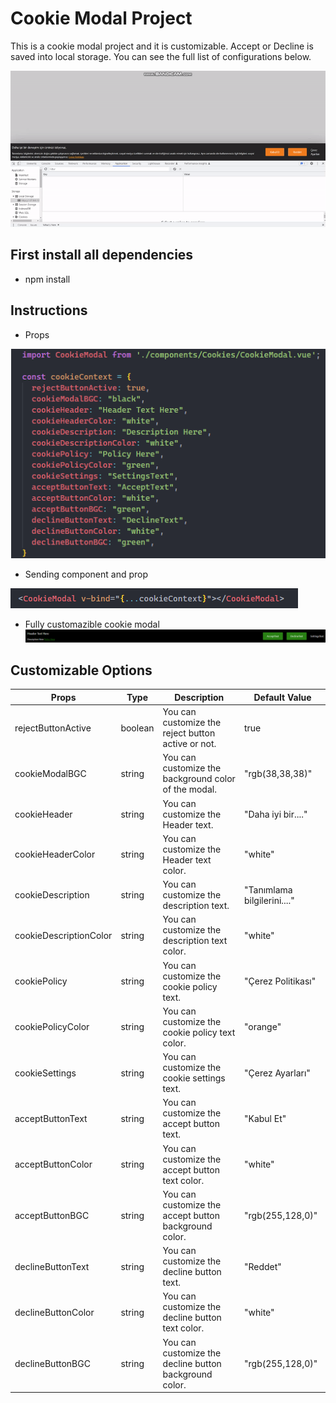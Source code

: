 # Cookie Modal Project

This is a cookie modal project and it is customizable. Accept or Decline is saved into local storage. You can see the full list of configurations below.

![gif](./public/page.gif)

## First install all dependencies

- npm install

## Instructions
- Props

![importing and commands](./public/import-commands.png)

- Sending component and prop

![sending prop](./public/sending-prop.png)

- Fully customazible cookie modal
![cookie modal](./public/cookie-modal.png)

## Customizable Options

| Props                  | Type    | Description                                            | Default Value               |
|------------------------|---------|--------------------------------------------------------|-----------------------------|
| rejectButtonActive     | boolean | You can customize the reject button active or not.     | true                        |
| cookieModalBGC         | string  | You can customize the background color of the modal.   | "rgb(38,38,38)"             |
| cookieHeader           | string  | You can customize the Header text.                     | "Daha iyi bir...."          |
| cookieHeaderColor      | string  | You can customize the Header text color.               | "white"                     |
| cookieDescription      | string  | You can customize the description text.                | "Tanımlama bilgilerini...." |
| cookieDescriptionColor | string  | You can customize the description text color.          | "white"                     |
| cookiePolicy           | string  | You can customize the cookie policy text.              | "Çerez Politikası"          |
| cookiePolicyColor      | string  | You can customize the cookie policy text color.        | "orange"                    |
| cookieSettings         | string  | You can customize the cookie settings text.            | "Çerez Ayarları"            |
| acceptButtonText       | string  | You can customize the accept button text.              | "Kabul Et"                  |
| acceptButtonColor      | string  | You can customize the accept button text color.        | "white"                     |
| acceptButtonBGC        | string  | You can customize the accept button background color.  | "rgb(255,128,0)"            |
| declineButtonText      | string  | You can customize the decline button text.             | "Reddet"                    |
| declineButtonColor     | string  | You can customize the decline button text color.       | "white"                     |
| declineButtonBGC       | string  | You can customize the decline button background color. | "rgb(255,128,0)"            |

